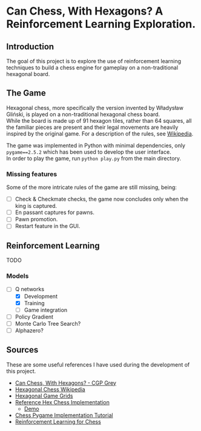 # Can Chess, With Hexagons? A Reinforcement Learning Exploration.

## Introduction

The goal of this project is to explore the use of reinforcement learning techniques to build a chess engine for gameplay on a non-traditional hexagonal board.

## The Game

Hexagonal chess, more specifically the version invented by Władysław Gliński, is played on a non-traditional hexagonal chess board.  
While the board is made up of 91 hexagon tiles, rather than 64 squares, all the familiar pieces are present and their legal movements are heavily inspired by the original game. For a description of the rules, see [Wikipedia](https://en.wikipedia.org/wiki/Hexagonal_chess).

The game was implemented in Python with minimal dependencies, only `pygame==2.5.2` which has been used to develop the user interface.  
In order to play the game, run `python play.py` from the main directory.

### Missing features

Some of the more intricate rules of the game are still missing, being:

- [ ] Check & Checkmate checks, the game now concludes only when the king is captured.
- [ ] En passant captures for pawns.
- [ ] Pawn promotion.
- [ ] Restart feature in the GUI.

## Reinforcement Learning

TODO

### Models

- [ ] Q networks
  - [x] Development
  - [x] Training
  - [ ] Game integration
- [ ] Policy Gradient
- [ ] Monte Carlo Tree Search?
- [ ] Alphazero?

## Sources

These are some useful references I have used during the development of this project.

- [Can Chess, With Hexagons? - CGP Grey](https://www.youtube.com/watch?v=bgR3yESAEVE)
- [Hexagonal Chess Wikipedia](https://en.wikipedia.org/wiki/Hexagonal_chess)
- [Hexagonal Game Grids](https://www.redblobgames.com/grids/hexagons/)
- [Reference Hex Chess Implementation](https://github.com/AmethystMoon/AmethystMoon.github.io)
  - [Demo](https://amethystmoon.github.io/)
- [Chess Pygame Implementation Tutorial](https://www.youtube.com/watch?v=X-e0jk4I938)
- [Reinforcement Learning for Chess](https://github.com/arjangroen/RLC)
